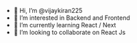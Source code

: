 - 👋 Hi, I’m @vijaykiran225
- 👀 I’m interested in Backend and Frontend
- 🌱 I’m currently learning React / Next
- 💞️ I’m looking to collaborate on React Js
  

<!---
vijaykiran225/vijaykiran225 is a ✨ special ✨ repository because its `README.md` (this file) appears on your GitHub profile.
You can click the Preview link to take a look at your changes.
--->
